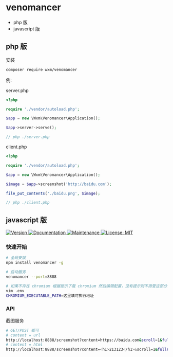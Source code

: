 # venomancer

- php 版
- javascript 版

## php 版

安装

```bash
composer require wxm/venomancer
```

例:

server.php

```php
<?php

require './vendor/autoload.php';

$app = new \Wxm\Venomancer\Application();

$app->server->serve();

// php ./server.php
```

client.php

```php
<?php

require './vendor/autoload.php';

$app = new \Wxm\Venomancer\Application();

$image = $app->screenshot('http://baidu.com');

file_put_contents('./baidu.png', $image);

// php ./client.php
```

## javascript 版

<p>
  <a href="https://www.npmjs.com/package/venomancer" target="_blank">
    <img alt="Version" src="https://img.shields.io/npm/v/venomancer.svg">
  </a>
  <a href="https://github.com/qq15725/venomancer" target="_blank">
    <img alt="Documentation" src="https://img.shields.io/badge/documentation-yes-brightgreen.svg" />
  </a>
  <a href="https://github.com/qq15725/venomancer/graphs/commit-activity" target="_blank">
    <img alt="Maintenance" src="https://img.shields.io/badge/Maintained%3F-yes-green.svg" />
  </a>
  <a href="https://github.com/qq15725/venomancer/blob/master/LICENSE" target="_blank">
    <img alt="License: MIT" src="https://img.shields.io/badge/License-MIT-yellow.svg" />
  </a>
</p>

### 快速开始


```bash
# 全局安装
npm install venomancer -g

# 启动服务
venomancer --port=8888

# 如果不存在 chromium 根据提示下载 chromium 然后编辑配置，没有提示则不用管这部分，然后再次执行启动服务
vim .env
CHROMIUM_EXECUTABLE_PATH=这里填可执行地址
```

### API

截图服务

```bash
# GET/POST 都可
# content = url
http://localhost:8888/screenshot?content=https://baidu.com&scroll=1&fullPage=1
# content = html 
http://localhost:8888/screenshot?content=<h1>213123</h1>&scroll=1&fullPage=1
```